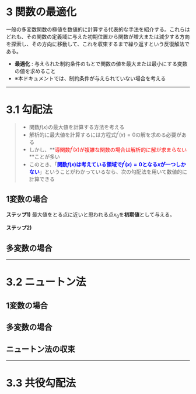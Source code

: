 # 3 関数の最適化

一般の多変数関数の極値を数値的に計算する代表的な手法を紹介する。これらはどれも、その関数の定義域に与えた初期位置から関数が増大または減少する方向を探索し、その方向に移動して、これを収束するまで繰り返すという反復解法である。

 - **最適化** : 与えられた制約条件のもとで関数の値を最大または最小にする変数の値を求めること
 - ※本ドキュメントでは、制約条件が与えられていない場合を考える

---
# 3.1 勾配法

> - 関数$f\left( x \right)$の最大値を計算する方法を考える
> - 解析的に最大値を計算するには方程式$f^{\prime}\left( x \right) = 0$の解を求める必要がある
> - しかし、**<font color="red">導関数$f^{\prime}\left( x \right)$が複雑な関数の場合は解析的に解が求まらない</font>**ことが多い
> - このとき、「**<font color="blue">関数$f\left( x \right)$は考えている領域で$f^{\prime}\left( x \right) = 0$となる$x$が一つしかない</font>**」ということがわかっているなら、次の勾配法を用いて数値的に計算できる

## 1変数の場合

**ステップ1)** 最大値をとる点に近いと思われる点$x_{0}$を**初期値**として与える。


**ステップ2)** 


## 多変数の場合



---
# 3.2 ニュートン法


## 1変数の場合



## 多変数の場合



## ニュートン法の収束



---
# 3.3 共役勾配法
